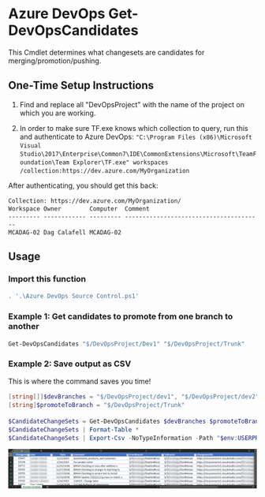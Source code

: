 # Azure DevOps Get-DevOpsCandidates
This Cmdlet determines what changesets are candidates for merging/promotion/pushing.

## One-Time Setup Instructions

1) Find and replace all "DevOpsProject" with the name of the project on which you are working.

2) In order to make sure TF.exe knows which collection to query, run this and authenticate to Azure DevOps:
    `"C:\Program Files (x86)\Microsoft Visual Studio\2017\Enterprise\Common7\IDE\CommonExtensions\Microsoft\TeamFoundation\Team Explorer\TF.exe" workspaces /collection:https://dev.azure.com/MyOrganization`

After authenticating, you should get this back:

    Collection: https://dev.azure.com/MyOrganization/
    Workspace Owner        Computer  Comment
    --------- ------------ --------- ---------------------------------------
    MCADAG-02 Dag Calafell MCADAG-02


## Usage

### Import this function

```powershell
. '.\Azure DevOps Source Control.ps1'
```

### Example 1: Get candidates to promote from one branch to another
```powershell
Get-DevOpsCandidates "$/DevOpsProject/Dev1" "$/DevOpsProject/Trunk"
```

### Example 2: Save output as CSV
This is where the command saves you time!

```powershell
[string[]]$devBranches = "$/DevOpsProject/dev1", "$/DevOpsProject/dev2", "$/DevOpsProject/dev3", "$/DevOpsProject/dev4", "$/DevOpsProject/dev5", "$/DevOpsProject/dev6", "$/DevOpsProject/dev7", "$/DevOpsProject/dev8", "$/DevOpsProject/dev9", "$/DevOpsProject/dev10", "$/DevOpsProject/dev11", "$/DevOpsProject/dev12"
[string]$promoteToBranch = "$/DevOpsProject/Trunk"

$CandidateChangeSets = Get-DevOpsCandidates $devBranches $promoteToBranch
$CandidateChangeSets | Format-Table *
$CandidateChangeSets | Export-Csv -NoTypeInformation -Path "$env:USERPROFILE\Desktop\Promotion Candidates for Trunk.csv"
```
![Picture of CSV File](DevOps-TFS-Promotion-Candidates-List.png "Output of the command in CSV form")


